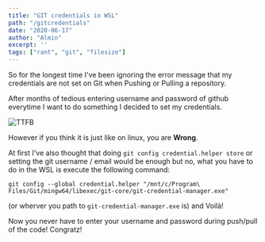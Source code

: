```yaml
---
title: "GIT credentials in WSL"
path: "/gitcredentials"
date: "2020-06-17"
author: "Almin"
excerpt: ''
tags: ["rant", "git", "filesize"]
---
```



So for the longest time I've been ignoring the error message that my credentials are not set on Git when Pushing or Pulling a repository. 

After months of tedious entering username and password of github everytime I want to do something I decided to set my credentials. 

![TTFB](https://p47.f4.n0.cdn.getcloudapp.com/items/nOuek9Om/Image%202020-06-17%20at%209.45.15%20PM.png?v=1b2b9332d112a0634422eb81ca74a49f)



However if you think it is just like on linux, you are **Wrong**.

At first I've also thought that doing `git config credential.helper store` or setting the git username / email would be enough but no, what you have to do in the WSL is execute the following command: 

```git config --global credential.helper "/mnt/c/Program\ Files/Git/mingw64/libexec/git-core/git-credential-manager.exe"``` 

(or wherver you path to `git-credential-manager.exe` is) and Voilà! 

Now you never have to enter your username and password during push/pull of the code! Congratz! 